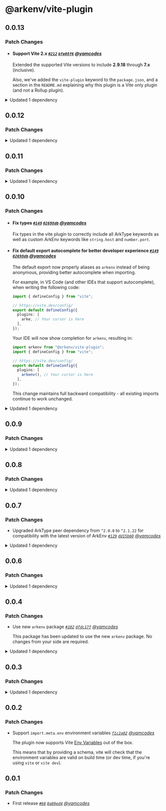 # @arkenv/vite-plugin

## 0.0.13

### Patch Changes

- #### Support Vite 2.x _[`#212`](https://github.com/yamcodes/arkenv/pull/212) [`bfe08f6`](https://github.com/yamcodes/arkenv/commit/bfe08f6d9f21352186420f0f68611840e164da52) [@yamcodes](https://github.com/yamcodes)_

  Extended the supported Vite versions to include **2.9.18** through **7.x** (inclusive).

  Also, we've added the `vite-plugin` keyword to the `package.json`, and a section in the `README.md` explaining why this plugin is a Vite only plugin (and not a Rollup plugin).

<details><summary>Updated 1 dependency</summary>

<small>

[`e554e2b`](https://github.com/yamcodes/arkenv/commit/e554e2b41aab1b8e29d873982ea587c069f4732d)

</small>

- `arkenv@0.7.3`

</details>

## 0.0.12

### Patch Changes

<details><summary>Updated 1 dependency</summary>

<small>

[`e50dba1`](https://github.com/yamcodes/arkenv/commit/e50dba1f19418f8fc007dc786df1172067e3d07c)

</small>

- `arkenv@0.7.2`

</details>

## 0.0.11

### Patch Changes

<details><summary>Updated 1 dependency</summary>

<small>

[`221f9ef`](https://github.com/yamcodes/arkenv/commit/221f9efdef65691b0c5155b12ec460404dddbe82) [`221f9ef`](https://github.com/yamcodes/arkenv/commit/221f9efdef65691b0c5155b12ec460404dddbe82)

</small>

- `arkenv@0.7.1`

</details>

## 0.0.10

### Patch Changes

- #### Fix types _[`#149`](https://github.com/yamcodes/arkenv/pull/149) [`02698db`](https://github.com/yamcodes/arkenv/commit/02698db49d383c77e7356419e62e66b54c237b7e) [@yamcodes](https://github.com/yamcodes)_

  Fix types in the vite plugin to correctly include all ArkType keywords as well as custom ArkEnv keywords like `string.host` and `number.port`.

- #### Fix default export autocomplete for better developer experience _[`#149`](https://github.com/yamcodes/arkenv/pull/149) [`02698db`](https://github.com/yamcodes/arkenv/commit/02698db49d383c77e7356419e62e66b54c237b7e) [@yamcodes](https://github.com/yamcodes)_

  The default export now properly aliases as `arkenv` instead of being anonymous, providing better autocomplete when importing.

  For example, in VS Code (and other IDEs that support autocomplete), when writing the following code:

  ```ts
  import { defineConfig } from "vite";

  // https://vite.dev/config/
  export default defineConfig({
    plugins: [
      arke, // Your cursor is here
    ],
  });
  ```

  Your IDE will now show completion for `arkenv`, resulting in:

  ```ts
  import arkenv from "@arkenv/vite-plugin";
  import { defineConfig } from "vite";

  // https://vite.dev/config/
  export default defineConfig({
    plugins: [
      arkenv(), // Your cursor is here
    ],
  });
  ```

  This change maintains full backward compatibility - all existing imports continue to work unchanged.

<details><summary>Updated 1 dependency</summary>

<small>

[`2ec4daa`](https://github.com/yamcodes/arkenv/commit/2ec4daae714f6fde09e75d9fae417015111ee007) [`02698db`](https://github.com/yamcodes/arkenv/commit/02698db49d383c77e7356419e62e66b54c237b7e) [`02698db`](https://github.com/yamcodes/arkenv/commit/02698db49d383c77e7356419e62e66b54c237b7e) [`e6eca4f`](https://github.com/yamcodes/arkenv/commit/e6eca4f34eeed2bc2249c3a5a2fced9880bee081)

</small>

- `arkenv@0.7.0`

</details>

## 0.0.9

### Patch Changes

<details><summary>Updated 1 dependency</summary>

<small>

[`721c014`](https://github.com/yamcodes/arkenv/commit/721c014679983d18a235cece0259fe6940269b07)

</small>

- `arkenv@0.6.0`

</details>

## 0.0.8

### Patch Changes

<details><summary>Updated 1 dependency</summary>

<small>

[`2b06c4c`](https://github.com/yamcodes/arkenv/commit/2b06c4c09f3be7192dbd0e23a1bc78506a4d7293)

</small>

- `arkenv@0.5.0`

</details>

## 0.0.7

### Patch Changes

- Upgraded ArkType peer dependency from `^2.0.0` to `^2.1.22` for compatibility with the latest version of ArkEnv _[`#129`](https://github.com/yamcodes/arkenv/pull/129) [`dd15b60`](https://github.com/yamcodes/arkenv/commit/dd15b608281b04eaac1bf93d3911a234e7e7565d) [@yamcodes](https://github.com/yamcodes)_

<details><summary>Updated 1 dependency</summary>

<small>

[`dd15b60`](https://github.com/yamcodes/arkenv/commit/dd15b608281b04eaac1bf93d3911a234e7e7565d)

</small>

- `arkenv@0.4.0`

</details>

## 0.0.6

### Patch Changes

<details><summary>Updated 1 dependency</summary>

<small>

[`d46b233`](https://github.com/yamcodes/arkenv/commit/d46b23355546fd0531123cfaaffab95f74a472da)

</small>

- `arkenv@0.3.0`

</details>

## 0.0.4

### Patch Changes

- Use new `arkenv` package _[`#102`](https://github.com/yamcodes/arkenv/pull/102) [`dfdc17f`](https://github.com/yamcodes/arkenv/commit/dfdc17f3510a9c07586201ecaf310cba3b22d67f) [@yamcodes](https://github.com/yamcodes)_

  This package has been updated to use the new `arkenv` package. No changes from your side are required.

<details><summary>Updated 1 dependency</summary>

<small>

[`dfdc17f`](https://github.com/yamcodes/arkenv/commit/dfdc17f3510a9c07586201ecaf310cba3b22d67f)

</small>

- `arkenv@0.2.0`

</details>

## 0.0.3

### Patch Changes

<details><summary>Updated 1 dependency</summary>

<small>

[`f7c6501`](https://github.com/yamcodes/arkenv/commit/f7c6501272064d13a6f048d68ba826d58eb2eee7)

</small>

- `arkenv@0.1.5`

</details>

## 0.0.2

### Patch Changes

- Support `import.meta.env` environment variables _[`f1c2a02`](https://github.com/yamcodes/arkenv/commit/f1c2a02d2c754261f5cc14f99604d267e6df86db) [@yamcodes](https://github.com/yamcodes)_

  The plugin now supports Vite [Env Variables](https://vite.dev/guide/env-and-mode) out of the box.

  This means that by providing a schema, vite will check that the environment variables are valid on build time (or dev time, if you're using `vite` or `vite dev`).

## 0.0.1

### Patch Changes

- First release _[`#68`](https://github.com/yamcodes/arkenv/pull/68) [`0a89ed4`](https://github.com/yamcodes/arkenv/commit/0a89ed4af85677fc80690a84afd0077f11bf1508) [@yamcodes](https://github.com/yamcodes)_
